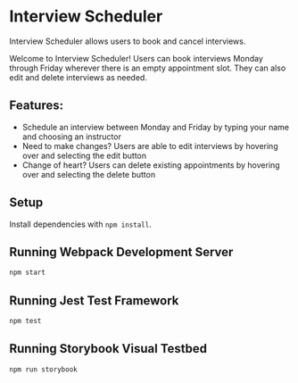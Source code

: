 # Interview Scheduler

Interview Scheduler allows users to book and cancel interviews.

Welcome to Interview Scheduler! Users can book interviews Monday through Friday wherever there is an empty appointment slot. They can also edit and delete interviews as needed.

## Features:

* Schedule an interview between Monday and Friday by typing your name and choosing an instructor
* Need to make changes? Users are able to edit interviews by hovering over and selecting the edit button
* Change of heart? Users can delete existing appointments by hovering over and selecting the delete button

## Setup

Install dependencies with `npm install`.

## Running Webpack Development Server

```sh
npm start
```

## Running Jest Test Framework

```sh
npm test
```

## Running Storybook Visual Testbed

```sh
npm run storybook
```

